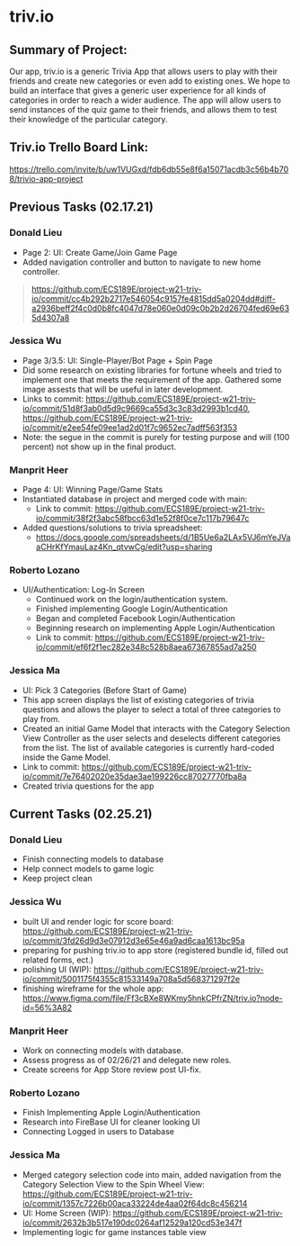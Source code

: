# triv.io

## Summary of Project: 
Our app, triv.io is a generic Trivia App that allows users to play with their friends and create new categories or even add to existing ones. We hope to build an interface that gives a generic user experience for all kinds of categories in order to reach a wider audience. The app will allow users to send instances of the quiz game to their friends, and allows them to test their knowledge of the particular category.

## Triv.io Trello Board Link: 
https://trello.com/invite/b/uw1VUGxd/fdb6db55e8f6a15071acdb3c56b4b708/trivio-app-project

## Previous Tasks (02.17.21)

### Donald Lieu
* Page 2: UI: Create Game/Join Game Page
* Added navigation controller and button to navigate to new home controller.
> https://github.com/ECS189E/project-w21-triv-io/commit/cc4b292b2717e546054c9157fe4815dd5a0204dd#diff-a2936beff2f4c0d0b8fc4047d78e060e0d09c0b2b2d26704fed69e635d4307a8
### Jessica Wu 
* Page 3/3.5: UI: Single-Player/Bot Page + Spin Page
 * Did some research on existing libraries for fortune wheels and tried to implement one that meets the requirement of the app. Gathered some image assests that will be useful in later development.
 * Links to commit: https://github.com/ECS189E/project-w21-triv-io/commit/51d8f3ab0d5d9c9669ca55d3c3c83d2993b1cd40, https://github.com/ECS189E/project-w21-triv-io/commit/e2ee54fe09ee1ad2d01f7c9652ec7adff563f353
 * Note: the segue in the commit is purely for testing purpose and will (100 percent) not show up in the final product.
### Manprit Heer
* Page 4: UI: Winning Page/Game Stats 
* Instantiated database in project and merged code with main: 
	* Link to commit: https://github.com/ECS189E/project-w21-triv-io/commit/38f2f3abc58fbcc63d1e52f8f0ce7c117b79647c
* Added questions/solutions to trivia spreadsheet: 
	* https://docs.google.com/spreadsheets/d/1B5Ue6a2LAx5VJ6mYeJVaaCHrKfYmauLaz4Kn_qtvwCg/edit?usp=sharing
### Roberto Lozano
* UI/Authentication: Log-In Screen
	* Continued work on the login/authentication system.
	* Finished implementing Google Login/Authentication
	* Began and completed Facebook Login/Authentication
	* Beginning research on implementing Apple Login/Authentication
	* Link to commit: https://github.com/ECS189E/project-w21-triv-io/commit/ef6f2f1ec282e348c528b8aea67367855ad7a250
### Jessica Ma
* UI: Pick 3 Categories (Before Start of Game)
* This app screen displays the list of existing categories of trivia questions and allows the player to select a total of three categories to play from.
* Created an initial Game Model that interacts with the Category Selection View Controller as the user selects and deselects different categories from the list. The list of available categories is currently hard-coded inside the Game Model.
* Link to commit: https://github.com/ECS189E/project-w21-triv-io/commit/7e76402020e35dae3ae199226cc87027770fba8a
* Created trivia questions for the app


## **Current Tasks** (02.25.21)

### Donald Lieu
* Finish connecting models to database
* Help connect models to game logic
* Keep project clean
>
### Jessica Wu 
* built UI and render logic for score board: https://github.com/ECS189E/project-w21-triv-io/commit/3fd26d9d3e07912d3e65e46a9ad6caa1613bc95a
 * preparing for pushing triv.io to app store (registered bundle id, filled out related forms, ect.)
 * polishing UI (WIP): https://github.com/ECS189E/project-w21-triv-io/commit/5001175f4355c81533149a708a5d568371297f2e
 * finishing wireframe for the whole app: https://www.figma.com/file/Ff3cBXe8WKmy5hnkCPfrZN/triv.io?node-id=56%3A82
### Manprit Heer
* Work on connecting models with database.
* Assess progress as of 02/26/21 and delegate new roles. 
* Create screens for App Store review post UI-fix. 

### Roberto Lozano
* Finish Implementing Apple Login/Authentication
* Research into FireBase UI for cleaner looking UI
* Connecting Logged in users to Database
### Jessica Ma
* Merged category selection code into main, added navigation from the Category Selection View to the Spin Wheel View: https://github.com/ECS189E/project-w21-triv-io/commit/1357c7226b00aca33224de4aa02f64dc8c456214
* UI: Home Screen (WIP): https://github.com/ECS189E/project-w21-triv-io/commit/2632b3b517e190dc0264af12529a120cd53e347f
* Implementing logic for game instances table view
